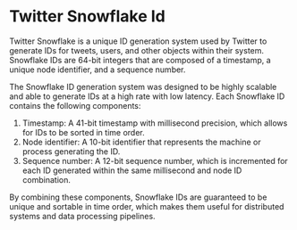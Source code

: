 # Twitter Snowflake Id

Twitter Snowflake is a unique ID generation system used by Twitter to generate IDs for tweets, users, and other objects within their system. Snowflake IDs are 64-bit integers that are composed of a timestamp, a unique node identifier, and a sequence number.

The Snowflake ID generation system was designed to be highly scalable and able to generate IDs at a high rate with low latency. Each Snowflake ID contains the following components:

1. Timestamp: A 41-bit timestamp with millisecond precision, which allows for IDs to be sorted in time order.
2. Node identifier: A 10-bit identifier that represents the machine or process generating the ID.
3. Sequence number: A 12-bit sequence number, which is incremented for each ID generated within the same millisecond and node ID combination.

By combining these components, Snowflake IDs are guaranteed to be unique and sortable in time order, which makes them useful for distributed systems and data processing pipelines.
